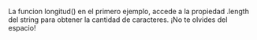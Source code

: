La funcion longitud() en el primero ejemplo, accede a la propiedad .length del string para obtener la cantidad de caracteres.
¡No te olvides del espacio!
